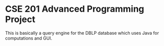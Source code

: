 # CSE 201 Advanced Programming Project
This is basically a query engine for the DBLP database which uses Java for computations and GUI.
